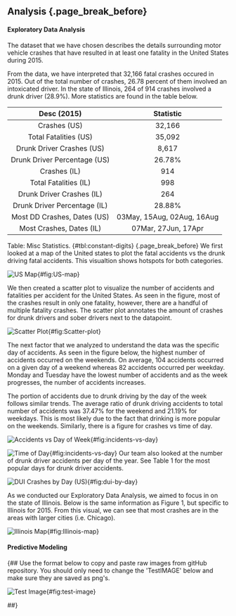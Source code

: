 ## Analysis {.page_break_before}

#### Exploratory Data Analysis

The dataset that we have chosen describes the details surrounding motor vehicle crashes that have resulted in at least one fatality in the United States during 2015. 

From the data, we have interpreted that 32,166 fatal crashes occured in 2015. Out of the total number of crashes, 26.78 percent of them involved an intoxicated driver. In the state of Illinois, 264 of 914 crashes involved a drunk driver (28.9%). More statistics are found in the table below. 

| Desc (2015)        | Statistic        | 
|:-----------------:|:-------------:|
| Crashes (US) | 32,166 |
| Total Fatalities (US) | 35,092 |
| Drunk Driver Crashes (US) | 8,617 |
| Drunk Driver Percentage (US) | 26.78% |
| Crashes (IL) | 914 |
| Total Fatalities (IL) | 998 |
| Drunk Driver Crashes (IL) | 264 |
| Drunk Driver Percentage (IL) | 28.88% |
| Most DD Crashes, Dates (US) | 03May, 15Aug, 02Aug, 16Aug |
| Most Crashes, Dates (IL) | 07Mar, 27Jun, 17Apr |
Table: Misc Statistics.
{#tbl:constant-digits}
{.page_break_before}
We first looked at a map of the United states to plot the fatal accidents vs the drunk driving fatal accidents. This visualtion shows hotspots for both categories. 

![US Map](https://raw.githubusercontent.com/uiceds/project-team-front-row/main/content/images/exploratory/Map_of_US.png "Map of US (2015)"){#fig:US-map}

We then created a scatter plot to visualize the number of accidents and fatalities per accident for the United States. As seen in the figure, most of the crashes result in only one fatality, however, there are a handful of multiple fatality crashes. The scatter plot annotates the amount of crashes for drunk drivers and sober drivers next to the datapoint. 

![Scatter Plot](https://raw.githubusercontent.com/uiceds/project-team-front-row/main/content/images/exploratory/Scatter_plot.png "Scatter Plot"){#fig:Scatter-plot}

The next factor that we analyzed to understand the data was the specific day of accidents. As seen in the figure below, the highest number of accidents occurred on the weekends. On average, 104 accidents occurred on a given day of a weekend whereas 82 accidents occurred per weekday. Monday and Tuesday have the lowest number of accidents and as the week progresses, the number of accidents increases. 

The portion of accidents due to drunk driving by the day of the week follows similar trends. The average ratio of  drunk driving accidents to total number of accidents was 37.47% for the weekend and 21.19% for weekdays. This is most likely due to the fact that drinking is more popular on the weekends. Similarly, there is a figure for crashes vs time of day. 

![Accidents vs Day of Week](https://raw.githubusercontent.com/uiceds/project-team-front-row/main/content/images/exploratory/Accidents_day_of_week.png "Accidents vs Day of Week"){#fig:incidents-vs-day}

![Time of Day](https://raw.githubusercontent.com/uiceds/project-team-front-row/main/content/images/exploratory/IncidentsVSHour.png "Time of Day"){#fig:incidents-vs-day}
Our team also looked at the number of drunk driver accidents per day of the year. See Table 1 for the most popular days for drunk driver accidents. 

![DUI Crashes by Day (US)](https://raw.githubusercontent.com/uiceds/project-team-front-row/main/content/images/exploratory/dui_accidents_by_day.png "DUI Crashes by Day (US)"){#fig:dui-by-day}

As we conducted our Exploratory Data Analysis, we aimed to focus in on the state of Illinois. Below is the same information as Figure 1, but specific to Illinois for 2015. From this visual, we can see that most crashes are in the areas with larger cities (i.e. Chicago). 

![Illinois Map](https://raw.githubusercontent.com/uiceds/project-team-front-row/main/content/images/exploratory/Illinois_Accidents.png "Illinois Map (2015)"){#fig:Illinois-map}



#### Predictive Modeling






{##
  Use the format below to copy and paste raw images from gitHub repository. You should only need to change the 'TestIMAGE' below and make sure they are saved as png's. 


![Test Image](https://raw.githubusercontent.com/uiceds/project-team-front-row/main/content/images/TestIMAGE.png "Test Image"){#fig:test-image}

##}



